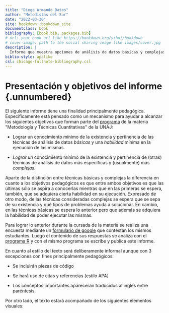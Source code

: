 ```yaml
---
title: "Diego Armando Datos"
author: "Metodistas del Sur"
date: "2022-03-30"
site: bookdown::bookdown_site
documentclass: book
bibliography: [book.bib, packages.bib]
# url: your book url like https://bookdown.org/yihui/bookdown
# cover-image: path to the social sharing image like images/cover.jpg
description: |
  Informe que muestra opciones de análisis de datos básicas y complejas sobre un formulario de google forms analizado con el programa R. El mismo tiene fines pedagógicos más que académicos.
biblio-style: apalike
csl: chicago-fullnote-bibliography.csl
---
```


# Presentación y objetivos del informe {.unnumbered}

El siguiente informe tiene una finalidad principalmente pedagógica. Específicamente está pensado como un mecanismo para ayudar a alcanzar los siguientes objetivos que forman parte del [programa](https://docs.google.com/document/d/15ZuHJ1ZM7Z0g0Edt-mv1PCB697-x6-rZfcWdAtd85yM/edit#heading=h.s43n504lcmmx "Ir al programa de la materia") de la materia "Metodología y Técnicas Cuantitativas" de la UNAJ:

-   Lograr un conocimiento mínimo de la existencia y pertinencia de las técnicas de análisis de datos *básicas* y una *habilidad* mínima en la ejecución de las mismas.

-   *Lograr un* conocimiento mínimo de la existencia y pertinencia de (otras) técnicas de análisis de datos más específicas y (usualmente) más *complejas*.

Aparte de la distinción entre técnicas básicas y complejas la diferencia en cuanto a los objetivos pedagógicos es que entre ambos objetivos es que las últimas sólo se aspira a conocerlas mientras que en las primeras se espera, también, que se adquiera cierta habilidad en su ejecución. Expresado de otro modo, de las técnicas consideradas complejas se espera que se sepa de su existencia y qué tipos de problemas ayuda a solucionar. En cambio, en las técnicas básicas se espera lo anterior pero que además se adquiera la habilidad de poder ejecutar las mismas.

Para lograr lo anterior durante la cursada de la materia se realiza una encuesta mediante un [formulario de google](https://www.google.com/intl/es-419_ar/forms/about/ "Ir a formularios de Google") que contestan los mismos estudiantes. Luego el contenido de sus respuestas se analiza con el [programa R](https://www.r-project.org/ "Ir al programa R") y con el mismo programa se escribe y publica este informe.

En cuanto al estilo del texto será deliberamente informal aunque con 3 excepciones con fines principalmente pedagógicos:

-   Se incluirán piezas de código

-   Se hará uso de citas y referencias (estilo APA)

-   Los conceptos importantes apareceran traducidos al ingles entre paréntesis.

Por otro lado, el texto estará acompañado de los siguientes elementos visuales:
